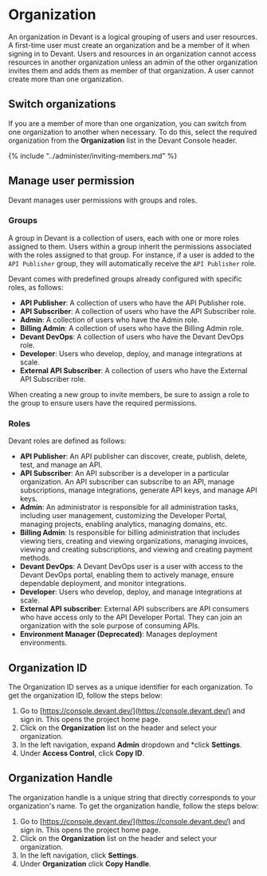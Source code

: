 ﻿# Organization

An organization in Devant is a logical grouping of users and user resources. A first-time user must create an organization and be a member of it when signing in to Devant. Users and resources in an organization cannot access resources in another organization unless an admin of the other organization invites them and adds them as member of that organization. A user cannot create more than one organization.

## Switch organizations

If you are a member of more than one organization, you can switch from one organization to another when necessary. To do this, select the required organization from the **Organization** list in the Devant Console header.

{% include "../administer/inviting-members.md" %}

## Manage user permission

Devant manages user permissions with groups and roles.

### Groups

A group in Devant is a collection of users, each with one or more roles assigned to them. Users within a group inherit the permissions associated with the roles assigned to that group. For instance, if a user is added to the `API Publisher` group, they will automatically receive the `API Publisher` role.

Devant comes with predefined groups already configured with specific roles, as follows:

- **API Publisher**: A collection of users who have the API Publisher role.
- **API Subscriber**: A collection of users who have the API Subscriber role.
- **Admin**: A collection of users who have the Admin role.
- **Billing Admin**: A collection of users who have the Billing Admin role.
- **Devant DevOps**: A collection of users who have the Devant DevOps role.
- **Developer**: Users who develop, deploy, and manage integrations at scale.
- **External API Subscriber**: A collection of users who have the External API Subscriber role.

When creating a new group to invite members, be sure to assign a role to the group to ensure users have the required permissions.

### Roles

Devant roles are defined as follows:

- **API Publisher**: An API publisher can discover, create, publish, delete, test, and manage an API.
- **API Subscriber**: An API subscriber is a developer in a particular organization. An API subscriber can subscribe to an API, manage subscriptions, manage integrations, generate API keys, and manage API keys.
- **Admin**: An administrator is responsible for all administration tasks, including user management, customizing the Developer Portal, managing projects, enabling analytics, managing domains, etc.
- **Billing Admin**: Is responsible for billing administration that includes viewing tiers, creating and viewing organizations, managing invoices, viewing and creating subscriptions, and viewing and creating payment methods.
- **Devant DevOps**: A Devant DevOps user is a user with access to the Devant DevOps portal, enabling them to actively manage, ensure dependable deployment, and monitor integrations.
- **Developer**: Users who develop, deploy, and manage integrations at scale. 
- **External API subscriber**: External API subscribers are API consumers who have access only to the API Developer Portal. They can join an organization with the sole purpose of consuming APIs.
- **Environment Manager (Deprecated)**: Manages deployment environments.

## Organization ID

The Organization ID serves as a unique identifier for each organization. To get the organization ID, follow the steps below:

1. Go to [https://console.devant.dev/](https://console.devant.dev/) and sign in. This opens the project home page.
2. Click on the **Organization** list on the header and select your organization.
3. In the left navigation, expand **Admin** dropdown and *click **Settings**.
4. Under **Access Control**, click **Copy ID**.

## Organization Handle

The organization handle is a unique string that directly corresponds to your organization's name. To get the organization handle, follow the steps below:

1. Go to [https://console.devant.dev/](https://console.devant.dev/) and sign in. This opens the project home page.
2. Click on the **Organization** list on the header and select your organization.
3. In the left navigation, click **Settings**.
4. Under **Organization** click **Copy Handle**.
